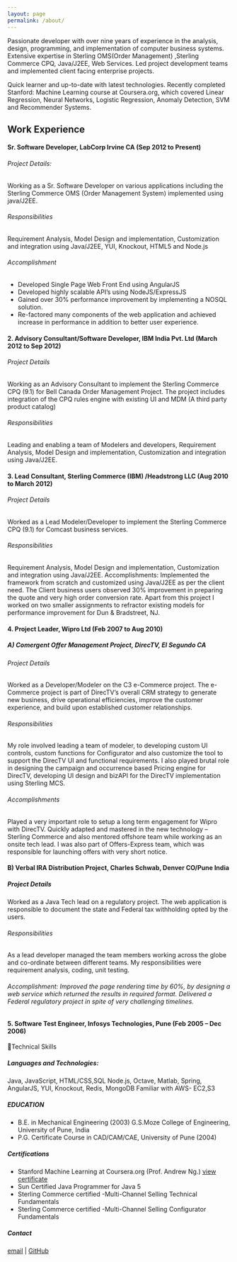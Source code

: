 ```yaml
---
layout: page
permalink: /about/
---
```

Passionate developer with over nine years of experience in the analysis, design, programming, and implementation of computer business systems. Extensive expertise in Sterling OMS(Order Management) ,Sterling Commerce CPQ, Java/J2EE, Web Services. Led project development teams and implemented client facing enterprise projects.

Quick learner and up-to-date with latest technologies. Recently completed Stanford: Machine Learning course at Coursera.org, which covered Linear Regression, Neural Networks, Logistic Regression, Anomaly Detection, SVM and Recommender Systems.

## Work Experience

#### Sr. Software Developer, LabCorp Irvine CA 						(Sep 2012 to Present)
###### Project Details: 
Working as a Sr. Software Developer on various applications including the Sterling Commerce OMS (Order Management System) implemented using java/J2EE.

###### Responsibilities
Requirement Analysis, Model Design and implementation, Customization and integration using Java/J2EE, YUI, Knockout, HTML5 and Node.js
###### Accomplishment
+ Developed Single Page Web Front End using AngularJS
+ Developed highly scalable API’s using NodeJS/ExpressJS
+ Gained over 30% performance improvement by implementing a NOSQL solution.
+ Re-factored many components of the web application and achieved increase in performance in addition to better user experience.


#### 2. Advisory Consultant/Software Developer, IBM India Pvt. Ltd 				(March 2012 to Sep 2012)
######  Project Details
Working as an Advisory Consultant to implement the Sterling Commerce CPQ (9.1) for Bell Canada Order Management Project. The project includes integration of the CPQ rules engine with existing UI and MDM (A third party product catalog)

###### Responsibilities
Leading and enabling a team of Modelers and developers, Requirement Analysis, Model Design and implementation, Customization and integration using Java/J2EE.

#### 3. Lead Consultant, Sterling Commerce (IBM) /Headstrong LLC				(Aug 2010 to March 2012)
###### Project Details
Worked as a Lead Modeler/Developer to implement the Sterling Commerce CPQ (9.1) for Comcast business services. 
###### Responsibilities
Requirement Analysis, Model Design and implementation, Customization and integration using Java/J2EE.
Accomplishments: Implemented the framework from scratch and customized using Java/J2EE as per the client need. The Client business users observed 30% improvement in preparing the quote and very high order conversion rate. 
Apart from this project I worked on two smaller assignments to refractor existing models for performance improvement for Dun & Bradstreet, NJ.

#### 4. Project Leader, Wipro Ltd								(Feb 2007 to Aug 2010)
##### A) Comergent Offer Management Project, DirecTV, El Segundo CA
######  Project Details
Worked as a Developer/Modeler on the C3 e-Commerce project. The e-Commerce project is part of DirecTV’s overall CRM strategy to generate new business, drive operational efficiencies, improve the customer experience, and build upon established customer relationships.
###### Responsibilities
My role involved leading a team of modeler, to developing custom UI controls, custom functions for Configurator and also customize the tool to support the DirecTV UI and functional requirements. I also played brutal role in designing the campaign and occurrence based Pricing engine for DirecTV, developing UI design and bizAPI for the DirecTV implementation using Sterling MCS.
###### Accomplishments
Played a very important role to setup a long term engagement for Wipro with DirecTV. Quickly adapted and mastered in the new technology – Sterling Commerce and also mentored offshore team while working as an onsite tech lead. I was also part of Offers-Express team, which was responsible for launching offers with very short notice.

#### B) Verbal IRA Distribution Project, Charles Schwab, Denver CO/Pune India
##### Project Details
Worked as a Java Tech lead on a regulatory project. The web application is responsible to document the state and Federal tax withholding opted by the users.
###### Responsibilities
As a lead developer managed the team members working across the globe and co-ordinate between different teams. My responsibilities were requirement analysis, coding, unit testing.
###### Accomplishment: Improved the page rendering time by 60%, by designing a web service which returned the results in required format. Delivered a Federal regulatory project in spite of very challenging timelines.

#### 5. Software Test Engineer, Infosys Technologies, Pune				(Feb 2005 – Dec 2006)
Technical Skills

##### Languages and Technologies:
Java, JavaScript, HTML/CSS,SQL
Node.js, Octave, Matlab, Spring, AngularJS, YUI, Knockout, Redis, MongoDB
Familiar with AWS- EC2,S3 

##### EDUCATION

+ B.E. in Mechanical Engineering (2003) G.S.Moze College of Engineering, University of Pune, India
+ P.G. Certificate Course in CAD/CAM/CAE, University of Pune (2004)

##### Certifications

+ Stanford Machine Learning at Coursera.org (Prof. Andrew Ng.) [view certificate](https://drive.google.com/open?id=0B34n3Tb1CXRlaXhkeHVQQzZRYWc&authuser=0)
+ Sun Certified Java Programmer for Java 5
+ Sterling Commerce certified -Multi-Channel Selling Technical Fundamentals
+ Sterling Commerce certified -Multi-Channel Selling Configurator Fundamentals

##### Contact
[email](mailTo:hrushi.deshmukh@gmail.com)  |  [GitHub](http://github.com/ihrushikesh)
